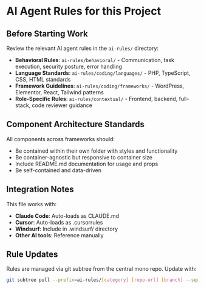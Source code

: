 # AI Agent Rules for this Project

## Before Starting Work
Review the relevant AI agent rules in the `ai-rules/` directory:

- **Behavioral Rules**: `ai-rules/behavioral/` - Communication, task execution, security posture, error handling
- **Language Standards**: `ai-rules/coding/languages/` - PHP, TypeScript, CSS, HTML standards  
- **Framework Guidelines**: `ai-rules/coding/frameworks/` - WordPress, Elementor, React, Tailwind patterns
- **Role-Specific Rules**: `ai-rules/contextual/` - Frontend, backend, full-stack, code reviewer guidance

## Component Architecture Standards
All components across frameworks should:
- Be contained within their own folder with styles and functionality
- Be container-agnostic but responsive to container size
- Include README.md documentation for usage and props
- Be self-contained and data-driven

## Integration Notes
This file works with:
- **Claude Code**: Auto-loads as CLAUDE.md
- **Cursor**: Auto-loads as .cursorrules  
- **Windsurf**: Include in .windsurf/ directory
- **Other AI tools**: Reference manually

## Rule Updates
Rules are managed via git subtree from the central mono repo. Update with:
```bash
git subtree pull --prefix=ai-rules/[category] [repo-url] [branch] --squash
```